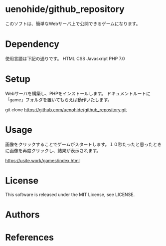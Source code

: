 
# uenohide/github_repository
このソフトは、簡単なWebサーバ上で公開できるゲームになります。

# Dependency

使用言語は下記の通りです。
HTML
CSS
Javasxript
PHP 7.0

# Setup
Webサーバを構築し、PHPをインストールします。
ドキュメントルートに「game」フォルダを置いてもらえば動作いたします。

git clone https://github.com/uenohide/github_repository.git

# Usage
画像をクリックすることでゲームがスタートします。１０秒たったと思ったときに画像を再度クリックし、結果が表示されます。

https://usite.work/games/index.html

# License
This software is released under the MIT License, see LICENSE.

# Authors

# References

